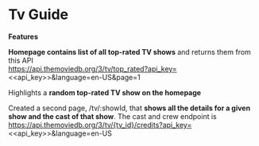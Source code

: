 # Tv Guide

**Features** </br>

**Homepage contains list of all top-rated TV shows** and returns them from this API </br>
 https://api.themoviedb.org/3/tv/top_rated?api_key=<<api_key>>&language=en-US&page=1 </br>
 
Highlights a **random top-rated TV show on the homepage** </br>
 
Created a second page, /tv/:showId, that **shows all the details for a given show and the cast of that show**. The cast and crew endpoint is https://api.themoviedb.org/3/tv/{tv_id}/credits?api_key=<<api_key>>&language=en-US </br>
